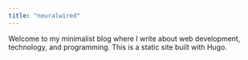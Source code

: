 ```yaml
---
title: "neuralwired"
---
```


Welcome to my minimalist blog where I write about web development, technology, and programming. This is a static site built with Hugo.
